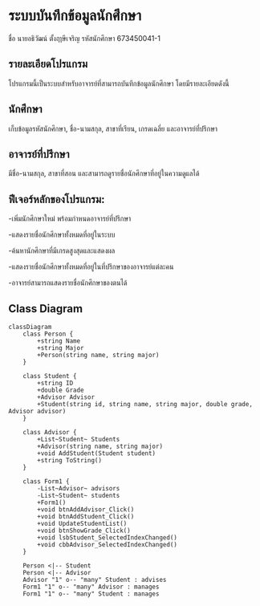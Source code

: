 # ระบบบันทึกข้อมูลนักศึกษา
ชื่อ นายอธิวัฒน์ ตั้งฤาษีเจริญ
รหัสนักศึกษา 673450041-1
## รายละเอียดโปรแกรม
โปรแกรมนี้เป็นระบบสำหรับอาจารย์ที่สามารถบันทึกข้อมูลนักศึกษา โดยมีรายละเอียดดังนี้
## นักศึกษา
เก็บข้อมูลรหัสนักศึกษา, ชื่อ-นามสกุล, สาขาที่เรียน, เกรดเฉลี่ย และอาจารย์ที่ปรึกษา
## อาจารย์ที่ปรึกษา
มีชื่อ-นามสกุล, สาขาที่สอน และสามารถดูรายชื่อนักศึกษาที่อยู่ในความดูแลได้
## ฟีเจอร์หลักของโปรแกรม:
-เพิ่มนักศึกษาใหม่ พร้อมกำหนดอาจารย์ที่ปรึกษา

-แสดงรายชื่อนักศึกษาทั้งหมดที่อยู่ในระบบ

-ค้นหานักศึกษาที่มีเกรดสูงสุดและแสดงผล

-แสดงรายชื่อนักศึกษาทั้งหมดที่อยู่ในที่ปรึกษาของอาจารย์แต่ละคน

-อาจารย์สามารถแสดงรายชื่อนักศึกษาของตนได้

## Class Diagram

```mermaid
classDiagram
    class Person {
        +string Name
        +string Major
        +Person(string name, string major)
    }

    class Student {
        +string ID
        +double Grade
        +Advisor Advisor
        +Student(string id, string name, string major, double grade, Advisor advisor)
    }

    class Advisor {
        +List~Student~ Students
        +Advisor(string name, string major)
        +void AddStudent(Student student)
        +string ToString()
    }

    class Form1 {
        -List~Advisor~ advisors
        -List~Student~ students
        +Form1()
        +void btnAddAdvisor_Click()
        +void btnAddStudent_Click()
        +void UpdateStudentList()
        +void btnShowGrade_Click()
        +void lsbStudent_SelectedIndexChanged()
        +void cbbAdvisor_SelectedIndexChanged()
    }

    Person <|-- Student
    Person <|-- Advisor
    Advisor "1" o-- "many" Student : advises
    Form1 "1" o-- "many" Advisor : manages
    Form1 "1" o-- "many" Student : manages
```


